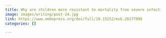 ```yaml
---
title: Why are children more resistant to mortality from severe infections?
image: images/writing/post-24.jpg
link: https://www.embopress.org/doi/full/10.15252/msb.20177998
categories: []

---
```

